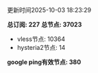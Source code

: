 更新时间2025-10-03 18:23:29

**总订阅: 227**
**总节点: 37023**
- vless节点: 10364
- hysteria2节点: 14

**google ping有效节点: 380**
